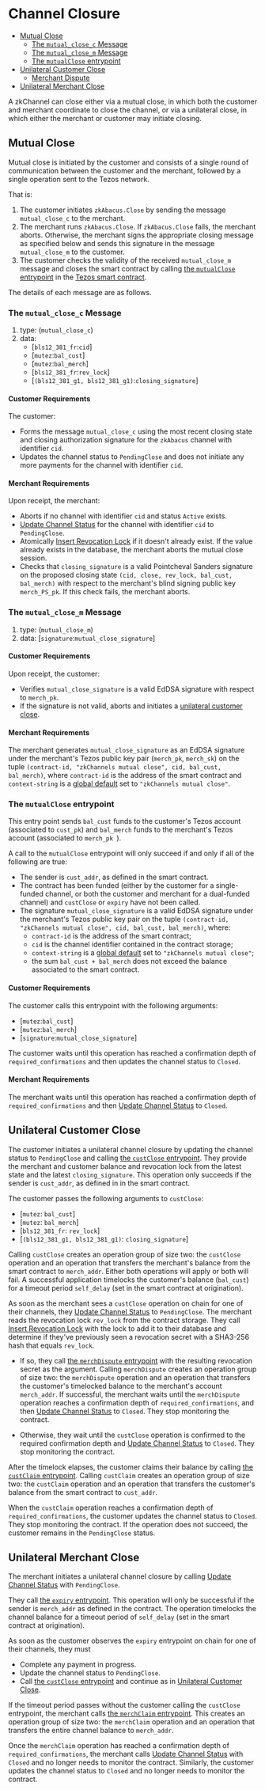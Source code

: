 # Channel Closure
  * [Mutual Close](#mutual-close)
    * [The `mutual_close_c` Message](#the-mutualclosec-message)
    * [The `mutual_close_m` Message](#the-mutualclosem-message)
    * [The `mutualClose` entrypoint](#the-mutualclose-entrypoint)
  * [Unilateral Customer Close](#unilateral-customer-close)
    * [Merchant Dispute](#merchant-dispute)
  * [Unilateral Merchant Close](#unilateral-merchant-close)

A zkChannel can close either via a mutual close, in which both the customer and merchant coordinate to close the channel, or via a unilateral close, in which either the merchant or customer may initiate closing. 

## Mutual Close
Mutual close is initiated by the customer and consists of a single round of communication between the customer and the merchant, followed by a single operation sent to the Tezos network.

That is:
1. The customer initiates `zkAbacus.Close` by sending the message `mutual_close_c` to the merchant.
2. The merchant runs `zkAbacus.Close`. If `zkAbacus.Close` fails, the merchant aborts. Otherwise, the merchant signs the appropriate closing message as specified below and sends this signature in the message `mutual_close_m` to the customer. 
3. The customer checks the validity of the received `mutual_close_m` message and closes the smart contract by calling [the `mutualClose` entrypoint](5-tezos-escrowagent#mutualclose) in the [Tezos smart contract](2-contract-origination.md#tezos-smart-contract).

The details of each message are as follows.

### The `mutual_close_c` Message

1. type: (`mutual_close_c`)
2. data: 
    * [`bls12_381_fr`:`cid`]
    * [`mutez`:`bal_cust`]
    * [`mutez`:`bal_merch`]
    * [`bls12_381_fr`:`rev_lock`]
    * [`(bls12_381_g1, bls12_381_g1)`:`closing_signature`]
      
#### Customer Requirements
The customer:
  - Forms the message `mutual_close_c` using the most recent closing state and closing authorization signature for the `zkAbacus` channel with identifier `cid`.
  - Updates the channel status to `PendingClose` and does not initiate any more payments for the channel with identifier `cid`.

#### Merchant Requirements
Upon receipt, the merchant:
  - Aborts if no channel with identifier `cid` and status `Active` exists.
  - [Update Channel Status][merchant_update_channel_status] for the channel with identifier `cid` to `PendingClose`.
  - Atomically [Insert Revocation Lock][merchant_insert_revlock] if it doesn't already exist. If the value already exists in the database, the merchant aborts the mutual close session.
  - Checks that `closing_signature` is a valid Pointcheval Sanders signature on the proposed closing state `(cid, close, rev_lock, bal_cust, bal_merch)` with respect to the merchant's blind signing public key `merch_PS_pk`. If this check fails, the merchant aborts.
 
### The `mutual_close_m` Message

1. type: (`mutual_close_m`)
2. data: [`signature`:`mutual_close_signature`]

#### Customer Requirements

Upon receipt, the customer:
  - Verifies `mutual_close_signature` is a valid EdDSA signature with respect to `merch_pk`.
  - If the signature is not valid, aborts and initiates a [unilateral customer close](##unilateral-customer-close).

#### Merchant Requirements
The merchant generates `mutual_close_signature` as an EdDSA signature under the merchant's Tezos public key pair (`merch_pk`, `merch_sk`) on the tuple `(contract-id, "zkChannels mutual close", cid, bal_cust, bal_merch)`, where `contract-id` is the address of the smart contract and `context-string` is a [global default](1-setup.md#global-defaults) set to `"zkChannels mutual close"`.

### The `mutualClose` entrypoint
This entry point sends `bal_cust` funds to the customer's Tezos account (associated to `cust_pk`) and `bal_merch` funds to the merchant's Tezos account (associated to `merch_pk `).

A call to the `mutualClose` entrypoint will only succeed if and only if all of the following are true:
* The sender is `cust_addr`, as defined in the smart contract.
* The contract has been funded (either by the customer for a single-funded channel, or both the customer and merchant for a dual-funded channel) and `custClose` or `expiry` have not been called.
* The signature `mutual_close_signature` is a valid EdDSA signature under the merchant's Tezos public key pair on the tuple `(contract-id, "zkChannels mutual close", cid, bal_cust, bal_merch)`, where:
  * `contract-id` is the address of the smart contract;
  * `cid` is the channel identifier contained in the contract storage;
  * `context-string` is a [global default](1-setup.md#global-defaults) set to `"zkChannels mutual close"`;
  * the sum `bal_cust + bal_merch` does not exceed the balance associated to the smart contract.

#### Customer Requirements
The customer calls this entrypoint with the following arguments:
* [`mutez`:`bal_cust`]
* [`mutez`:`bal_merch`]
* [`signature`:`mutual_close_signature`]

The customer waits until this operation has reached a confirmation depth of `required_confirmations` and then updates the channel status to `Closed`.

#### Merchant Requirements
The merchant waits until this operation has reached a confirmation depth of `required_confirmations` and then [Update Channel Status][merchant_update_channel_status] to `Closed`.

## Unilateral Customer Close

The customer initiates a unilateral channel closure by updating the channel status to `PendingClose` and
calling [the `custClose` entrypoint](5-tezos-escrowagent#cust-close). They provide the merchant and customer balance and revocation lock from the latest state and the latest `closing_signature`. This operation only succeeds if the sender is `cust_addr`, as defined in in the smart contract. 

The customer passes the following arguments to `custClose`:
* [`mutez`: `bal_cust`]
* [`mutez`: `bal_merch`]
* [`bls12_381_fr`: `rev_lock`]
* [`(bls12_381_g1, bls12_381_g1)`: `closing_signature`]

Calling `custClose` creates an operation group of size two: the `custClose` operation and an operation that transfers the merchant's balance from the smart contract to `merch_addr`. Either both operations will apply or both will fail. 
A successful application timelocks the customer's balance (`bal_cust`) for a timeout period `self_delay` (set in the smart contract at origination). 

As soon as the merchant sees a `custClose` operation on chain for one of their channels, they [Update Channel Status][merchant_update_channel_status] to `PendingClose`.
The merchant reads the revocation lock `rev_lock` from the contract storage. They call [Insert Revocation Lock][merchant_insert_revlock] with the lock to add it to their database and determine if they've previously seen a revocation secret with a SHA3-256 hash that equals `rev_lock`.
- If so, they call [the `merchDispute` entrypoint](5-tezos-escrowagent#merchdispute) with the resulting revocation secret as the argument.
Calling `merchDispute` creates an operation group of size two: the `merchDispute` operation and an operation that transfers the customer's timelocked balance to the merchant's account `merch_addr`. If successful, the merchant waits until the `merchDispute` operation reaches a confirmation depth of `required_confirmations`, and then [Update Channel Status][merchant_update_channel_status] to `Closed`. They stop monitoring the contract.

- Otherwise, they wait until the `custClose` operation is confirmed to the required confirmation depth and [Update Channel Status][merchant_update_channel_status] to `Closed`. They stop monitoring the contract.

After the timelock elapses, the customer claims their balance by calling [the `custClaim` entrypoint](5-tezos-escrowagent#custclaim).
Calling `custClaim` creates an operation group of size two: the `custClaim` operation and an operation that transfers the customer's balance from the smart contract to `cust_addr`. 

When the `custClaim` operation reaches a confirmation depth of `required_confirmations`, the customer updates the channel status to `Closed`. They stop monitoring the contract.
If the operation does not succeed, the customer remains in the `PendingClose` status.

## Unilateral Merchant Close

The merchant initiates a unilateral channel closure by calling [Update Channel Status][merchant_update_channel_status] with `PendingClose`. 

They call [the `expiry` entrypoint](5-tezos-escrowagent#expiry). This operation will only be successful if the sender is `merch_addr` as defined in the contract. 
The operation timelocks the channel balance for a timeout period of `self_delay` (set in the smart contract at origination).

As soon as the customer observes the `expiry` entrypoint on chain for one of their channels, they must
- Complete any payment in progress.
- Update the channel status to `PendingClose`.
- Call [the `custClose` entrypoint](5-tezos-escrowagent#custclose) and continue as in [Unilateral Customer Close](#unilateral-customer-close).

If the timeout period passes without the customer calling the `custClose` entrypoint, the merchant calls [the `merchClaim` entrypoint](5-tezos-escrowagent#merchclaim). This creates an operation group of size two: the `merchClaim` operation and an operation that transfers the entire channel balance to `merch_addr`.

Once the `merchClaim` operation has reached a confirmation depth of `required_confirmations`, the merchant calls [Update Channel Status][merchant_update_channel_status] with `Closed` and no longer needs to monitor the contract.
Similarly, the customer updates the channel status to `Closed` and no longer needs to monitor the contract.

[merchant_update_channel_status]: merchant_database.md#update-channel-status
[merchant_insert_revlock]: merchant_database.md#insert-revocation-lock--secret

